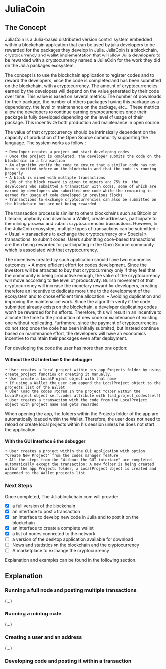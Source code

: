 # JuliaCoin

## The Concept

JuliaCoin is a Julia-based distributed version control system embedded within a blockchain application that can be used by julia developers to be rewarded for the packages they develop in Julia. JuliaCoin is a blockchain, cryptocurrency and wallet implementation that will allow Julia developers to be rewarded with a cryptocurrency named a JuliaCoin for the work they did on the Julia packages ecosystem. 

The concept is to use the blockchain application to register codes and to reward the developers, once the code is completed and has been submitted on the blockchain, with a cryptocurrency. The amount of cryptocurrencies earned by the developers will depend on the value generated by their code over time. This value is based on several metrics: The number of downloads for their package, the number of others packages having this package as a dependency, the level of maintenance on the package, etc... These metrics allow the developers to continue earning cryptocurrencies once their package is fully developed depending on the level of usage of their package. This incentivize both production and maintenance in open source.

The value of that cryptocurrency should be intrinsically dependent on the capacity of production of the Open Source community supporting the language. The system works as follow :

    • Developer creates a project and start developing codes
    • Once the project is completed, the developer submits the code on the blockchain in a transaction
    • An algorithm verify the code to ensure that a similar code has not been submitted before on the blockchain and that the code is running properly
    • A block is mined with multiple transactions
    • 20% of the block reward is given to miners and 75% to  the developers who submitted a transaction with codes, some of which are earned by developers who submitted new code while the remaining is earned for usage of code developed in previous blocks
    • Transactions to exchange cryptocurrencies can also be submitted on the blockchain but are not being rewarded  


The transaction process is similar to others blockchains such as Bitcoin or Litecoin; anybody can download a Wallet, create addresses, participate to the mining process and submit cryptocurrencies transactions. However, in the JuliaCoin ecosystem, multiple types of transactions can be submitted : « Usual » transactions to exchange the cryptocurrency or « Special » transactions  to submit codes.  Users submitting code-based transactions are then being rewarded for participating in the Open Source community which is associated with that cryptocurrency. 

The incentives created by such application should have two economics outcomes: 
    • A more efficient effort for codes development. Since the investors will be attracted to buy that cryptocurrency only if they feel that the community is being productive enough, the value of the cryptocurrency will move according to the level of productivity. Bullish movement of that cryptocurrency will increase the monetary reward for developers, creating therefore an incentive to dedicate more time to the development of the ecosystem and to chose efficient time allocation.
    • Avoiding duplication and improving the maintenance work. Since the algorithm verify if the code submitted already exists on the blockchain, a developer duplicating codes won't be rewarded for his efforts. Therefore, this will result in an incentive to allocate the time to the production of new code or maintenance of existing one without replicating. Furthmore, since the payment of cryptocurrencies do not stop once the code has been initially submited, but instead continue based on maintenance effort, the developers will have an economics incentive to maintain their packages even after deployment.

For developing the code the user has more than one option:

#### Without the GUI interface & the debugger
    • User creates a local project within his app Projects folder by using create_project function or creating it manually.
    • User create a LocalProject object with that name 
    • If using a Wallet the user can append the LocalProject object to the projects list of the Wallet    
    • User load the codes stored in the project folder within the LocalProject object self.codes attribute with load_project_codes(self)
    • User creates a transaction with the code from the LocalProject object with project name and gets rewarded 

When opening the app, the folders within the Projects folder of the app are automatically loaded within the Wallet. Therefore, the user does not need to reload or create local projects within his session unless he does not start the application.

#### With the GUI Interface & the debugger
    • User creates a project within the GUI application with option "Create New Project" from the codes manager feature
    • All the steps from the "Without the GUI interface" are completed automatically except the transaction: A new folder is being created within the app Projects folder, a LocalProject object is created and appended to the Wallet projects list 
    


### Next Steps

Once completed, The Juliablockchain.com will provide:
- [x] a full version of the blockchain
- [x] an interface to post a transaction
- [x] an interface to develop new code in Julia and to post it on the blockchain
- [x] an interface to create a complete wallet
- [x] a list of nodes connected to the network
- [ ] a version of the desktop application available for download
- [ ] News and statistics on the blockchain and the cryptocurrency
- [ ] A marketplace to exchange the cryptocurrency

Explanation and examples can be found in the following section.

## Explanation

### Running a full node and posting multiple transactions

(...)


### Running a mining node

(...)

### Creating a user and an address

(...)

### Developing code and posting it within a transaction

